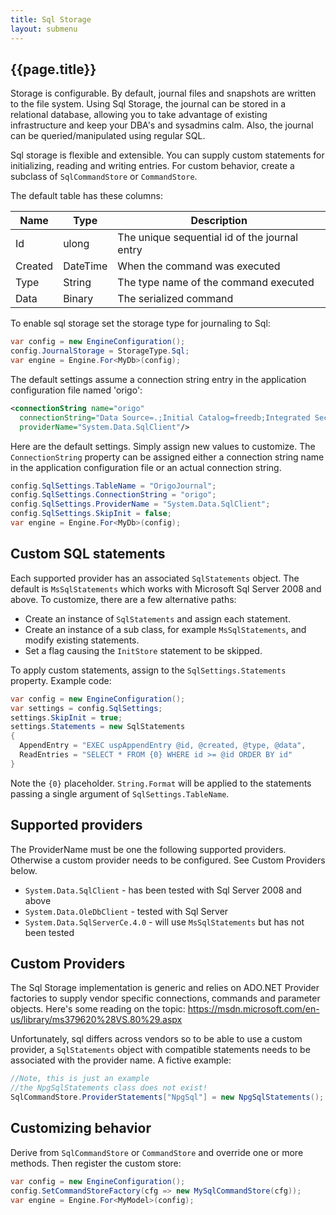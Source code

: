```yaml
---
title: Sql Storage
layout: submenu
---
```

## {{page.title}}


Storage is configurable. By default, journal files and snapshots are written to the file system. Using Sql Storage, the journal can be stored in a relational database, allowing you to take advantage of existing infrastructure and keep your DBA's and sysadmins calm. Also, the journal can be queried/manipulated using regular SQL.

Sql storage is flexible and extensible. You can supply custom statements for initializing, reading and writing entries. For custom behavior, create a subclass of  `SqlCommandStore` or `CommandStore`.

The default table has these columns:

Name | Type | Description
---- | ---- | -----
Id | ulong | The unique sequential id of the journal entry
Created | DateTime | When the command was executed
Type | String | The type name of the command executed
Data | Binary  | The serialized command  

To enable sql storage set the storage type for journaling to Sql:

```csharp
var config = new EngineConfiguration();
config.JournalStorage = StorageType.Sql;
var engine = Engine.For<MyDb>(config);
```

The default settings assume a connection string entry in the application configuration file named 'origo':

```xml
<connectionString name="origo"
  connectionString="Data Source=.;Initial Catalog=freedb;Integrated Security=True"
  providerName="System.Data.SqlClient"/>
```

Here are the default settings. Simply assign new values to customize. The `ConnectionString` property can be assigned either a connection string name in the application configuration file or an actual connection string.

```csharp
config.SqlSettings.TableName = "OrigoJournal";
config.SqlSettings.ConnectionString = "origo";
config.SqlSettings.ProviderName = "System.Data.SqlClient";
config.SqlSettings.SkipInit = false;
var engine = Engine.For<MyDb>(config);
```
## Custom SQL statements
Each supported provider has an associated `SqlStatements` object. The default is `MsSqlStatements` which works with Microsoft Sql Server 2008 and above. To customize, there are a few alternative paths:

* Create an instance of `SqlStatements` and assign each statement.
* Create an instance of a sub class, for example `MsSqlStatements`, and modify existing statements.
* Set a flag causing the `InitStore` statement to be skipped.

To apply custom statements, assign to the `SqlSettings.Statements` property. Example code:

```csharp
var config = new EngineConfiguration();
var settings = config.SqlSettings;
settings.SkipInit = true;
settings.Statements = new SqlStatements
{
  AppendEntry = "EXEC uspAppendEntry @id, @created, @type, @data",
  ReadEntries = "SELECT * FROM {0} WHERE id >= @id ORDER BY id"
}
```

Note the `{0}` placeholder. `String.Format` will be applied to the statements passing a single argument of `SqlSettings.TableName`.

## Supported providers
The ProviderName must be one the following supported providers. Otherwise a custom provider needs to be configured. See Custom Providers below.

* `System.Data.SqlClient` - has been tested with Sql Server 2008 and above
* `System.Data.OleDbClient` - tested with Sql Server
* `System.Data.SqlServerCe.4.0` - will use `MsSqlStatements` but has not been tested

##  Custom Providers
The Sql Storage implementation is generic and relies on ADO.NET Provider factories to supply vendor specific connections, commands and parameter objects. Here's some reading on the topic:
https://msdn.microsoft.com/en-us/library/ms379620%28VS.80%29.aspx

Unfortunately, sql differs across vendors so to be able
to use a custom provider, a `SqlStatements` object with compatible statements needs to be associated with the provider name. A fictive example:

```csharp
//Note, this is just an example
//the NpgSqlStatements class does not exist!
SqlCommandStore.ProviderStatements["NpgSql"] = new NpgSqlStatements();
```
## Customizing behavior
Derive from `SqlCommandStore` or `CommandStore` and override one or more methods. Then register the custom store:

```csharp
var config = new EngineConfiguration();
config.SetCommandStoreFactory(cfg => new MySqlCommandStore(cfg));
var engine = Engine.For<MyModel>(config);

```
